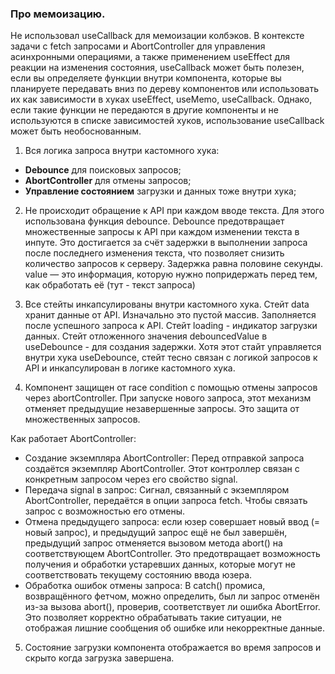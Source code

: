 ### Про мемоизацию.
Не использовал useCallback для мемоизации колбэков.
В контексте задачи с fetch запросами и  AbortController для управления асинхронными операциями, а также применением useEffect для реакции на изменения состояния, useCallback может быть полезен, если вы определяете функции внутри компонента, которые вы планируете передавать вниз по дереву компонентов или использовать их как зависимости в хуках useEffect, useMemo, useCallback. 
Однако, если такие функции не передаются в другие компоненты и не используются в списке зависимостей хуков, использование useCallback может быть необоснованным.

1. Вся логика запроса внутри кастомного хука:
- **Debounce** для поисковых запросов;
- **AbortController** для отмены запросов;
- **Управление состоянием** загрузки и данных тоже внутри хука;

2. Не происходит обращение к API при каждом вводе текста. 
Для этого использована функция debounce.
Debounce предотвращает множественные запросы к API при каждом изменении текста в инпуте. Это достигается за счёт задержки в выполнении запроса после последнего изменения текста, что позволяет снизить количество запросов к серверу. Задержка равна половине секунды.
value — это информация, которую нужно попридержать перед тем, как обработать её (тут - текст запроса)

3. Все стейты инкапсулированы внутри кастомного хука.
Стейт data хранит данные от API. Изначально это пустой массив. Заполняется после успешного запроса к API.
Стейт loading - индикатор загрузки данных. 
Стейт отложенного значения debouncedValue в useDebounce - для создания задержки. Хотя этот стайт управляется внутри хука useDebounce, стейт тесно связан с логикой запросов к API и инкапсулирован в логике кастомного хука.

4. Компонент защищен от race condition с помощью отмены запросов через abortController.
При запуске нового запроса, этот механизм отменяет предыдущие незавершенные запросы. Это защита от множественных запросов.

Как работает AbortController:
- Создание экземпляра AbortController: Перед отправкой запроса создаётся экземпляр AbortController. Этот контроллер связан с конкретным запросом через его свойство signal.
- Передача signal в запрос: Сигнал, связанный с экземпляром AbortController, передаётся в опции запроса fetch. Чтобы связать запрос с возможностью его отмены.
- Отмена предыдущего запроса: если юзер совершает новый ввод (= новый запрос), и предыдущий запрос ещё не был завершён, предыдущий запрос отменяется вызовом метода abort() на соответствующем AbortController. Это предотвращает возможность получения и обработки устаревших данных, которые могут не соответствовать текущему состоянию ввода юзера.
- Обработка ошибок отмены запроса: В catch() промиса, возвращённого фетчом, можно определить, был ли запрос отменён из-за вызова abort(), проверив, соответствует ли ошибка AbortError. Это позволяет корректно обрабатывать такие ситуации, не отображая лишние сообщения об ошибке или некорректные данные.

5. Состояние загрузки компонента отображается во время запросов и скрыто когда загрузка завершена.

